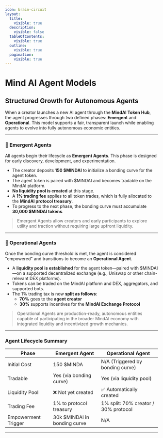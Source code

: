 ```yaml
---
icon: brain-circuit
layout:
  title:
    visible: true
  description:
    visible: false
  tableOfContents:
    visible: true
  outline:
    visible: true
  pagination:
    visible: true
---
```


# Mind AI Agent Models

## Structured Growth for Autonomous Agents

When a creator launches a new AI agent through the **MindAI Token Hub**, the agent progresses through two defined phases: **Emergent** and **Operational**. This model supports a fair, transparent launch while enabling agents to evolve into fully autonomous economic entities.

***

### 🧪 Emergent Agents

All agents begin their lifecycle as **Emergent Agents**. This phase is designed for early discovery, development, and experimentation.

* The creator deposits **150 $MINDAI** to initialize a bonding curve for the agent token.
* The agent token is paired with $MINDAI and becomes tradable on the MindAI platform.
* **No liquidity pool is created** at this stage.
* A **1% trading fee** applies to all token trades, which is fully allocated to the **MindAI protocol treasury**.
* To progress to the next phase, the bonding curve must accumulate **30,000 $MINDAI tokens**.

> Emergent Agents allow creators and early participants to explore utility and traction without requiring large upfront liquidity.

***

### 🚀 Operational Agents

Once the bonding curve threshold is met, the agent is considered "empowered" and transitions to become an **Operational Agent**.

* A **liquidity pool is established** for the agent token—paired with $MINDAI—on a supported decentralized exchange (e.g., Uniswap or  other chain-relevant DEX platforms).
* Tokens can be traded on the MindAI platform and DEX, aggregators, and supported bots.
* The 1% trading tax is now **split as follows**:
  * **70%** goes to the **agent creator**
  * **30%** supports incentives for the **MindAI Exchange Protocol**

> Operational Agents are production-ready, autonomous entities capable of participating in the broader MindAI economy with integrated liquidity and incentivized growth mechanics.

***

### Agent Lifecycle Summary

| Phase               | Emergent Agent               | Operational Agent                    |
| ------------------- | ---------------------------- | ------------------------------------ |
| Initial Cost        | 150 $MINDA                   | N/A (Triggered by bonding curve)     |
| Tradable            | Yes (via bonding curve)      | Yes (via liquidity pool)             |
| Liquidity Pool      | ❌ Not yet created            | ✅ Automatically created              |
| Trading Fee         | 1% to protocol treasury      | 1% split: 70% creator / 30% protocol |
| Empowerment Trigger | 30k $MINDAI in bonding curve | N/A                                  |

***

